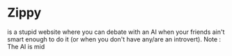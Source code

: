 # Zippy
is a stupid website where you can debate with an AI when your friends ain't smart enough to do it (or when you don't have any/are an introvert).
Note : The AI is mid
